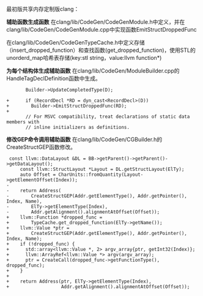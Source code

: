 最初版共享内存定制版clang：

 **辅助函数生成函数** 
在clang/lib/CodeGen/CodeGenModule.h中定义，并在clang/lib/CodeGen/CodeGenModule.cpp中实现函数EmitStructDroppedFunc

在clang/lib/CodeGen/CodeGenTypeCache.h中定义存储（insert_dropped_function）和查找函数(get_dropped_function)，使用STL的unorderd_map哈希表存储(key:stl string，value:llvm function*)

 **为每个结构体生成辅助函数** 
在clang/lib/CodeGen/ModuleBuilder.cpp的HandleTagDeclDefinition函数中生成。

```
       Builder->UpdateCompletedType(D);

+      if (RecordDecl *RD = dyn_cast<RecordDecl>(D))
+        Builder->EmitStructDroppedFunc(RD);
+
       // For MSVC compatibility, treat declarations of static data members with
       // inline initializers as definitions.

```


 **修改GEP命令调用辅助函数** 
在clang/lib/CodeGen/CGBuilder.h的CreateStructGEP函数修改。

```
 const llvm::DataLayout &DL = BB->getParent()->getParent()->getDataLayout();
     const llvm::StructLayout *Layout = DL.getStructLayout(ElTy);
     auto Offset = CharUnits::fromQuantity(Layout->getElementOffset(Index));
-
-    return Address(
-        CreateStructGEP(Addr.getElementType(), Addr.getPointer(), Index, Name),
-        ElTy->getElementType(Index),
-        Addr.getAlignment().alignmentAtOffset(Offset));
+    llvm::Function *dropped_func =
+        TypeCache.get_dropped_function(ElTy->getName());
+    llvm::Value *ptr =
+        CreateStructGEP(Addr.getElementType(), Addr.getPointer(), Index, Name);
+    if (!dropped_func) {
+      std::array<llvm::Value *, 2> argv_array{ptr, getInt32(Index)};
+      llvm::ArrayRef<llvm::Value *> argv(argv_array);
+      ptr = CreateCall(dropped_func->getFunctionType(), dropped_func);
+    }
+
+    return Address(ptr, ElTy->getElementType(Index),
+                   Addr.getAlignment().alignmentAtOffset(Offset));

```
